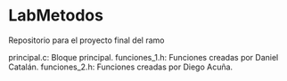 # LabMetodos
Repositorio para el proyecto final del ramo

principal.c: Bloque principal.
funciones_1.h: Funciones creadas por Daniel Catalán.
funciones_2.h: Funciones creadas por Diego Acuña.

